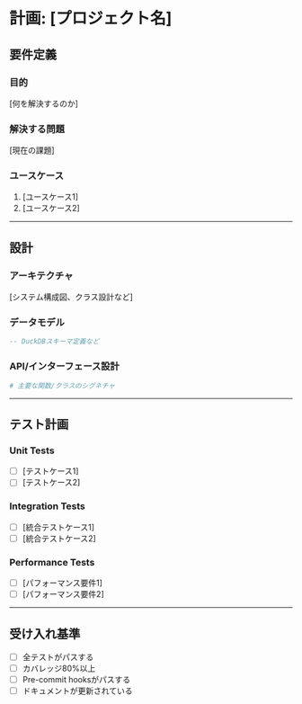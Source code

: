# 計画: [プロジェクト名]

## 要件定義

### 目的
[何を解決するのか]

### 解決する問題
[現在の課題]

### ユースケース
1. [ユースケース1]
2. [ユースケース2]

---

## 設計

### アーキテクチャ
[システム構成図、クラス設計など]

### データモデル
```sql
-- DuckDBスキーマ定義など
```

### API/インターフェース設計
```python
# 主要な関数/クラスのシグネチャ
```

---

## テスト計画

### Unit Tests
- [ ] [テストケース1]
- [ ] [テストケース2]

### Integration Tests
- [ ] [統合テストケース1]
- [ ] [統合テストケース2]

### Performance Tests
- [ ] [パフォーマンス要件1]
- [ ] [パフォーマンス要件2]

---

## 受け入れ基準

- [ ] 全テストがパスする
- [ ] カバレッジ80%以上
- [ ] Pre-commit hooksがパスする
- [ ] ドキュメントが更新されている
